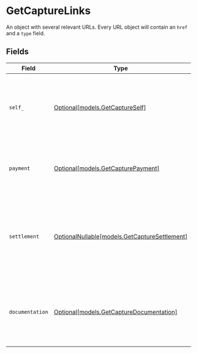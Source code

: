 # GetCaptureLinks

An object with several relevant URLs. Every URL object will contain an `href` and a `type` field.


## Fields

| Field                                                                                                                        | Type                                                                                                                         | Required                                                                                                                     | Description                                                                                                                  |
| ---------------------------------------------------------------------------------------------------------------------------- | ---------------------------------------------------------------------------------------------------------------------------- | ---------------------------------------------------------------------------------------------------------------------------- | ---------------------------------------------------------------------------------------------------------------------------- |
| `self_`                                                                                                                      | [Optional[models.GetCaptureSelf]](../models/getcaptureself.md)                                                               | :heavy_minus_sign:                                                                                                           | In v2 endpoints, URLs are commonly represented as objects with an `href` and `type` field.                                   |
| `payment`                                                                                                                    | [Optional[models.GetCapturePayment]](../models/getcapturepayment.md)                                                         | :heavy_minus_sign:                                                                                                           | The API resource URL of the [payment](get-payment) that this capture belongs to.                                             |
| `settlement`                                                                                                                 | [OptionalNullable[models.GetCaptureSettlement]](../models/getcapturesettlement.md)                                           | :heavy_minus_sign:                                                                                                           | The API resource URL of the [settlement](get-settlement) this capture has been settled with. Not present if not yet settled. |
| `documentation`                                                                                                              | [Optional[models.GetCaptureDocumentation]](../models/getcapturedocumentation.md)                                             | :heavy_minus_sign:                                                                                                           | In v2 endpoints, URLs are commonly represented as objects with an `href` and `type` field.                                   |
